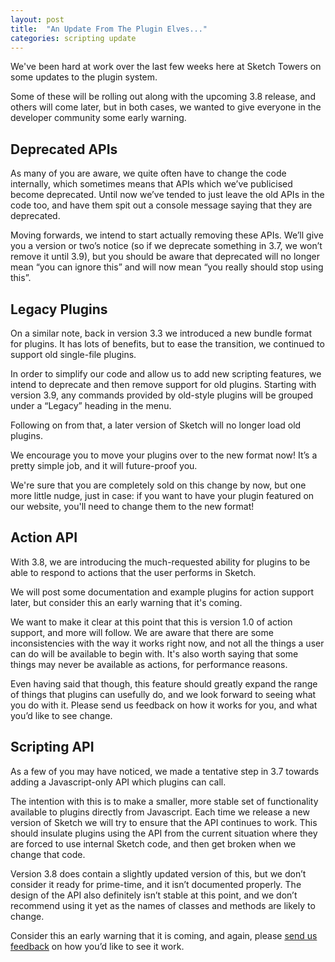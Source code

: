 ```yaml
---
layout: post
title:  "An Update From The Plugin Elves..."
categories: scripting update
---
```

We've been hard at work over the last few weeks here at Sketch Towers on some updates to the plugin system.

Some of these will be rolling out along with the upcoming 3.8 release, and others will come later, but in both cases, we wanted to give everyone in the developer community some early warning.

## Deprecated APIs

As many of you are aware, we quite often have to change the code internally, which sometimes means that APIs which we’ve publicised become deprecated. Until now we’ve tended to just leave the old APIs in the code too, and have them spit out a console message saying that they are deprecated.

Moving forwards, we intend to start actually removing these APIs. We’ll give you a version or two’s notice (so if we deprecate something in 3.7, we won’t remove it until 3.9), but you should be aware that deprecated will no longer mean “you can ignore this” and will now mean “you really should stop using this”.


## Legacy Plugins

On a similar note, back in version 3.3 we introduced a new bundle format for plugins. It has lots of benefits, but to ease the transition, we continued to support old single-file plugins.

In order to simplify our code and allow us to add new scripting features, we intend to deprecate and then remove support for old plugins. Starting with version 3.9, any commands provided by old-style plugins will be grouped under a “Legacy” heading in the menu.

Following on from that, a later version of Sketch will no longer load old plugins.

We encourage you to move your plugins over to the new format now! It’s a pretty simple job, and it will future-proof you.

We're sure that you are completely sold on this change by now, but one more little nudge, just in case: if you want to have your plugin featured on our website, you'll need to change them to the new format!


## Action API

With 3.8, we are introducing the much-requested ability for plugins to be able to respond to actions that the user performs in Sketch.

We will post some documentation and example plugins for action support later, but consider this an early warning that it's coming.

We want to make it clear at this point that this is version 1.0 of action support, and more will follow. We are aware that there are some inconsistencies with the way it works right now, and not all the things a user can do will be available to begin with. It's also worth saying that some things may never be available as actions, for performance reasons.

Even having said that though, this feature should greatly expand the range of things that plugins can usefully do, and we look forward to seeing what you do with it. Please send us feedback on how it works for you, and what you’d like to see change.


## Scripting API

As a few of you may have noticed, we made a tentative step in 3.7 towards adding a Javascript-only API which plugins can call.

The intention with this is to make a smaller, more stable set of functionality available to plugins directly from Javascript. Each time we release a new version of Sketch we will try to ensure that the API continues to work. This should insulate plugins using the API from the current situation where they are forced to use internal Sketch code, and then get broken when we change that code.

Version 3.8 does contain a slightly updated version of this, but we don’t consider it ready for prime-time, and it isn’t documented properly. The design of the API also definitely isn’t stable at this point, and we don’t recommend using it yet as the names of classes and methods are likely to change.

Consider this an early warning that it is coming, and again, please [send us feedback](mailto:developer@sketchapp.com) on how you’d like to see it work.
